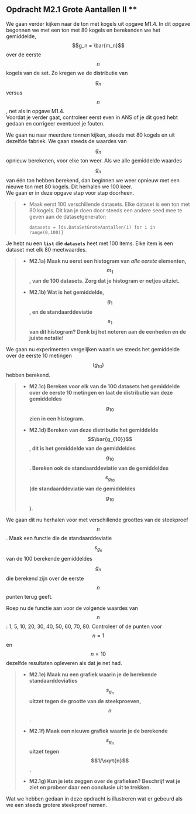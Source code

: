 ## Opdracht M2.1 Grote Aantallen II \*\*
<!--REF\label{/opdrachten-module-2/groteaantallen}-->

We gaan verder kijken naar de ton met kogels uit opgave M1.4. 
In dit opgave begonnen we met een ton met 80 kogels en berekenden we  het gemiddelde, $$g_n = \bar{m_n}$$ over de eerste $$n$$ kogels van de set. Zo kregen we de distributie van $$g_n$$ versus $$n$$, net als in opgave M1.4.  
Voordat je verder gaat, controleer eerst even in ANS of je dit goed hebt gedaan en corrigeer eventueel je fouten. 

We gaan nu naar meerdere tonnen kijken, steeds met 80 kogels en uit dezelfde fabriek. 
We gaan steeds de waardes van $$g_n$$ opnieuw berekenen, voor elke ton weer. Als we alle gemiddelde waardes $$g_n$$ van één ton hebben berekend, dan beginnen we weer opnieuw met een nieuwe ton met 80 kogels. Dit herhalen we 100 keer.  
We gaan er in deze opgave stap voor stap doorheen.

 
> - Maak eerst 100 verschillende datasets. Elke dataset is een ton met 80 kogels. Dit kan je doen door steeds een andere seed mee te geven aan de datasetgenerator: 
>	
>		datasets = [ds.DataSetGroteAantallen(i) for i in range(0,100)]

Je hebt nu een **`list`** die **`datasets`** heet met 100 items. Elke item is een dataset met elk 80 meetwaardes.
		
 
> - **M2.1a) Maak nu eerst een histogram van *alle eerste* elementen, $$m_1$$, van de 100 datasets. Zorg dat je histogram er netjes uitziet.** 
> 
> 
> - **M2.1b) Wat is het gemiddelde, $$g_1$$, en de standaarddeviatie $$s_1$$ van dit histogram? Denk bij het noteren aan de eenheden en de juiste notatie!** 
 
We gaan nu experimenten vergelijken waarin we steeds het gemiddelde over de eerste 10 metingen $$(g_{10})$$ hebben berekend. 

> - **M2.1c) Bereken voor elk van de 100 datasets het gemiddelde over de eerste 10 metingen en laat de distributie van deze gemiddeldes $$g_{10}$$ zien in een histogram.** 
>
>
> - **M2.1d) Bereken van deze distributie het gemiddelde $$\bar{g_{10}}$$, dit is het gemiddelde van de gemiddeldes $$g_{10}$$. Bereken ook de standaarddeviatie van de gemiddeldes $$s_{g_{10}}$$ (de standaarddeviatie van de gemiddeldes $$g_{10}$$).**

We gaan dit nu herhalen voor met verschillende groottes van de steekproef $$n$$. Maak een functie die de standaarddeviatie $$s_{g_n}$$ van de 100 berekende gemiddeldes $$g_n$$ die berekend zijn over de eerste $$n$$ punten terug geeft.

Roep nu de functie aan voor de volgende waardes van $$n$$: 1, 5, 10, 20, 30, 40, 50, 60, 70, 80. Controleer of de punten voor $$n=1$$ en $$n=10$$ dezelfde resultaten opleveren als dat je net had. 

> - **M2.1e) Maak nu een grafiek waarin je de berekende standaarddeviaties $$s_{g_n}$$ uitzet tegen de grootte van de steekproeven, $$n$$.** 
> 
>  
> - **M2.1f) Maak een nieuwe grafiek waarin je de berekende $$s_{g_n}$$ uitzet tegen $$1/\sqrt{n}$$.**
> 
>  
> - **M2.1g) Kun je iets zeggen over de grafieken? Beschrijf wat je ziet en probeer daar een conclusie uit te trekken.**


Wat we hebben gedaan in deze opdracht is illustreren wat er gebeurd als we een steeds grotere steekproef nemen. 



